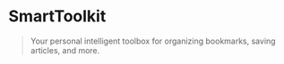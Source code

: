 # SmartToolkit

> Your personal intelligent toolbox for organizing bookmarks, saving articles, and more.